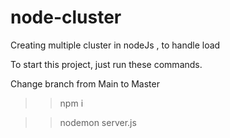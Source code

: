 # node-cluster
Creating multiple cluster in nodeJs , to handle load 

To start this project, just run these commands.

Change branch from Main to Master

>> npm i 


>> nodemon server.js
